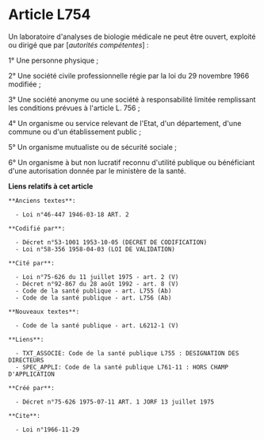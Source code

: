 # Article L754

Un laboratoire d'analyses de biologie médicale ne peut être ouvert, exploité ou dirigé que par [*autorités compétentes*] :

1° Une personne physique ;

2° Une société civile professionnelle régie par la loi du 29 novembre 1966 modifiée ;

3° Une société anonyme ou une société à responsabilité limitée remplissant les conditions prévues à l'article L. 756 ;

4° Un organisme ou service relevant de l'Etat, d'un département, d'une commune ou d'un établissement public ;

5° Un organisme mutualiste ou de sécurité sociale ;

6° Un organisme à but non lucratif reconnu d'utilité publique ou bénéficiant d'une autorisation donnée par le ministère de la
santé.

**Liens relatifs à cet article**

	**Anciens textes**:

	  - Loi n°46-447 1946-03-18 ART. 2

	**Codifié par**:

	  - Décret n°53-1001 1953-10-05 (DECRET DE CODIFICATION)
	  - Loi n°58-356 1958-04-03 (LOI DE VALIDATION)

	**Cité par**:

	  - Loi n°75-626 du 11 juillet 1975 - art. 2 (V)
	  - Décret n°92-867 du 28 août 1992 - art. 8 (V)
	  - Code de la santé publique - art. L755 (Ab)
	  - Code de la santé publique - art. L756 (Ab)

	**Nouveaux textes**:

	  - Code de la santé publique - art. L6212-1 (V)

	**Liens**:

	  - TXT_ASSOCIE: Code de la santé publique L755 : DESIGNATION DES DIRECTEURS
	  - SPEC_APPLI: Code de la santé publique L761-11 : HORS CHAMP D'APPLICATION

	**Créé par**:

	  - Décret n°75-626 1975-07-11 ART. 1 JORF 13 juillet 1975

	**Cite**:

	  - Loi n°1966-11-29
